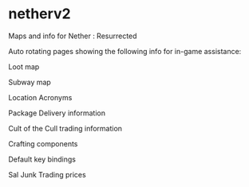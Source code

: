 # netherv2
Maps and info for Nether : Resurrected

Auto rotating pages showing the following info for in-game assistance:

Loot map

Subway map

Location Acronyms

Package Delivery information

Cult of the Cull trading information

Crafting components

Default key bindings

Sal Junk Trading prices
